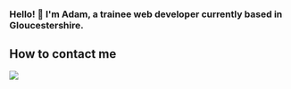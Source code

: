 ### Hello! 👋 I'm Adam, a trainee web developer currently based in Gloucestershire.

## How to contact me

<img src= "{https://img.shields.io/badge/LinkedIn-0077B5?style=for-the-badge&logo=linkedin&logoColor=white}" />

<!--
**AdamDCosta/AdamDCosta** is a ✨ _special_ ✨ repository because its `README.md` (this file) appears on your GitHub profile.

Here are some ideas to get you started:

- 🔭 I’m currently working on ...
- 🌱 I’m currently learning ...
- 👯 I’m looking to collaborate on ...
- 🤔 I’m looking for help with ...
- 💬 Ask me about ...
- 📫 How to reach me: ...
- 😄 Pronouns: ...
- ⚡ Fun fact: ...
-->
